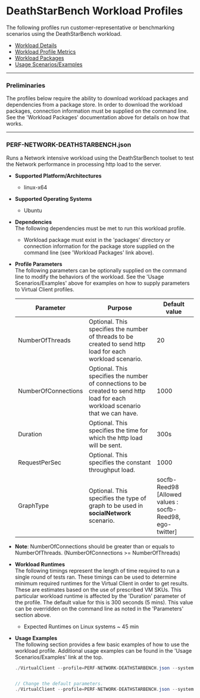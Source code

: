 ﻿# DeathStarBench Workload Profiles
The following profiles run customer-representative or benchmarking scenarios using the DeathStarBench workload.  

* [Workload Details](./DeathStarBench.md)  
* [Workload Profile Metrics](./DeathStarBenchMetrics.md)  
* [Workload Packages](./DependencyPackages.md)
* [Usage Scenarios/Examples](./UsageScenarios.md)

-----------------------------------------------------------------------

### Preliminaries
The profiles below require the ability to download workload packages and dependencies from a package store. In order to download the workload packages, connection information 
must be supplied on the command line. See the 'Workload Packages' documentation above for details on how that works.

-----------------------------------------------------------------------

### PERF-NETWORK-DEATHSTARBENCH.json
Runs a Network intensive workload using the DeathStarBench toolset to test the Network performance in processing http load to the server.

* **Supported Platform/Architectures**
  * linux-x64

* **Supported Operating Systems**
   * Ubuntu

* **Dependencies**  
  The following dependencies must be met to run this workload profile.

  * Workload package must exist in the 'packages' directory or connection information for the package store supplied on the command line (see 'Workload Packages' link above).

* **Profile Parameters**  
  The following parameters can be optionally supplied on the command line to modify the behaviors of the workload. See the 'Usage Scenarios/Examples' above for examples on how to supply parameters to 
  Virtual Client profiles.

  | Parameter                 | Purpose                                                                         | Default value |
  |---------------------------|---------------------------------------------------------------------------------|---------------|
  | NumberOfThreads           | Optional. This specifies the number of threads to be created to send http load for each workload scenario. | 20
  | NumberOfConnections        | Optional. This specifies the number of connections to be created to send http load for each workload scenario that we can have. | 1000
  | Duration                   | Optional. This specifies the time for which the http load will be sent. | 300s
  | RequestPerSec          | Optional. This specifies the constant throughput load. | 1000 
  | GraphType           | Optional. This specifies the type of graph to be used in **socialNetwork** scenario. | socfb-Reed98 [Allowed values : socfb-Reed98, ego-twitter] |

* **Note**: NumberOfConnections should be greater than or equals to NumberOfThreads. (NumberOfConnections >= NumberOfThreads) 


* **Workload Runtimes**  
  The following timings represent the length of time required to run a single round of tests ran. These timings can be used to determine
  minimum required runtimes for the Virtual Client in order to get results. These are estimates based on the use of prescribed VM SKUs.
  This particular workload runtime is affected by the 'Duration' parameter of the  profile. The default value for this
  is 300 seconds (5 mins). This value can be overridden on the command line as noted in the 'Parameters' section above.

  * Expected Runtimes on Linux systems ~ 45 min

* **Usage Examples**  
  The following section provides a few basic examples of how to use the workload profile. Additional usage examples can be found in the
  'Usage Scenarios/Examples' link at the top.


  ```csharp
  ./VirtualClient --profile=PERF-NETWORK-DEATHSTARBENCH.json --system=Azure --timeout=180 --layout="{Path to layout file}" --packageStore="{BlobConnectionString|SAS Uri}" 


  // Change the default parameters.
  ./VirtualClient --profile=PERF-NETWORK-DEATHSTARBENCH.json --system=Azure --timeout=1440 --layout="{Path to layout file}" --packageStore="{BlobConnectionString|SAS Uri}" --parameters=Duration=60s,,,NumberOfThreads=2,,,NumberOfConnections=100
  ```
